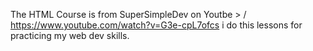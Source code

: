 The HTML Course is from SuperSimpleDev
on Youtbe > / https://www.youtube.com/watch?v=G3e-cpL7ofcs
i do this lessons for practicing my web dev skills.
